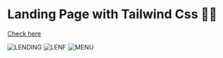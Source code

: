 <h1>Landing Page with Tailwind Css 🌺🥰</h1>
<a href="https://maryama-mohamed.github.io/Landing-Page/"> Check here</a>

![LENDING](https://github.com/user-attachments/assets/70531b00-25d5-4ba4-b9e2-3792ec6b8347)
![LENF](https://github.com/user-attachments/assets/7a1ddff8-39a1-4a8b-971c-2c731660550a)
![MENU](https://github.com/user-attachments/assets/d349570a-94fa-45bf-a47d-d16bd87b8197)
